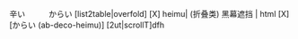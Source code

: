  辛い　　　からい
 [list2table|overfold]
[X] heimu| (折叠类) 黑幕遮挡 | html
[X][からい  (ab-deco-heimu)]
[2ut|scrollT]dfh